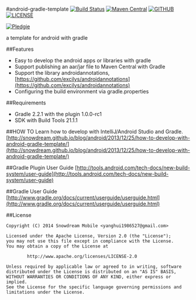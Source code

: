 #android-gradle-template
[![Build Status](https://travis-ci.org/SnowdreamFramework/android-gradle-template.svg?branch=master)](https://travis-ci.org/SnowdreamFramework/android-gradle-template)
[![Maven Central](https://maven-badges.herokuapp.com/maven-central/com.github.snowdream.android.template/library/badge.svg)](https://maven-badges.herokuapp.com/maven-central/com.github.snowdream.android.template/library)
[![GITHUB](https://img.shields.io/github/issues/badges/android-gradle-template.svg)](https://github.com/SnowdreamFramework/android-gradle-template/issues)
[![LICENSE](https://img.shields.io/hexpm/l/plug.svg)](http://www.apache.org/licenses/LICENSE-2.0.html)

[![Pledgie](https://pledgie.com/campaigns/27475.png)](https://pledgie.com/campaigns/27475)

a template for android with gradle

##Features
* Easy to develop the android apps or libraries with gradle
* Support publishing an aar/jar file to Maven Central with Gradle
* Support the library androidannotations,[https://github.com/excilys/androidannotations](https://github.com/excilys/androidannotations)
* Configuring the build environment via gradle.properties

##Requirements
* Gradle 2.2.1 with the plugin 1.0.0-rc1
* SDK with Build Tools 21.1.1

##HOW TO
Learn how to develop with IntelliJ/Android Studio and Gradle.
[http://snowdream.github.io/blog/android/2013/12/25/how-to-develop-with-android-gradle-template/](http://snowdream.github.io/blog/android/2013/12/25/how-to-develop-with-android-gradle-template/)

##Gradle Plugin User Guide
[http://tools.android.com/tech-docs/new-build-system/user-guide](http://tools.android.com/tech-docs/new-build-system/user-guide)

##Gradle User Guide
[http://www.gradle.org/docs/current/userguide/userguide.html](http://www.gradle.org/docs/current/userguide/userguide.html)

##License
```
Copyright (C) 2014 Snowdream Mobile <yanghui1986527@gmail.com>

Licensed under the Apache License, Version 2.0 (the "License");
you may not use this file except in compliance with the License.
You may obtain a copy of the License at

        http://www.apache.org/licenses/LICENSE-2.0

Unless required by applicable law or agreed to in writing, software
distributed under the License is distributed on an "AS IS" BASIS,
WITHOUT WARRANTIES OR CONDITIONS OF ANY KIND, either express or implied.
See the License for the specific language governing permissions and
limitations under the License.
```